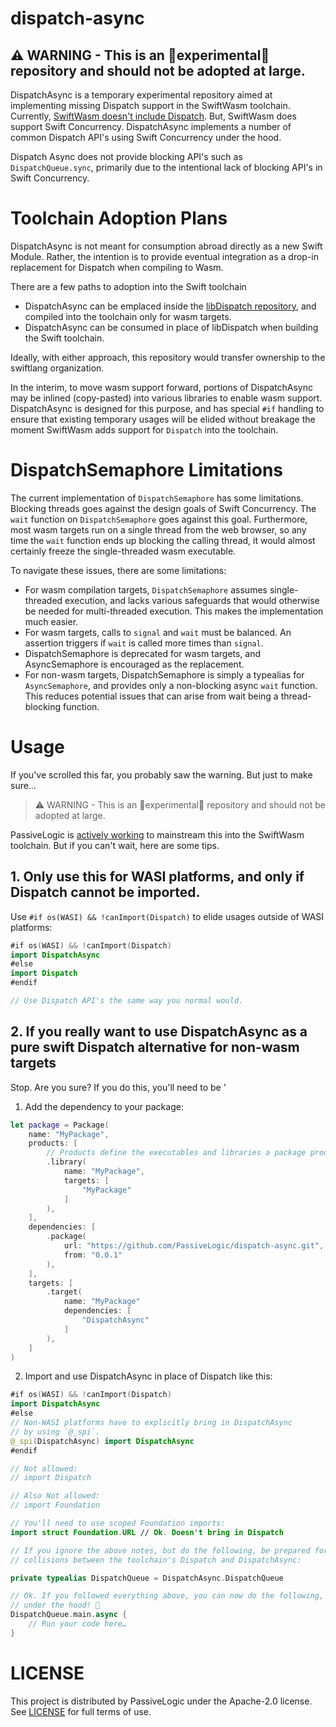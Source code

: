 # dispatch-async

## ⚠️ WARNING - This is an 🧪experimental🧪 repository and should not be adopted at large.

DispatchAsync is a temporary experimental repository aimed at implementing missing Dispatch support in the SwiftWasm toolchain.
Currently, [SwiftWasm doesn't include Dispatch](https://book.swiftwasm.org/getting-started/porting.html#swift-foundation-and-dispatch). 
But, SwiftWasm does support Swift Concurrency. DispatchAsync implements a number of common Dispatch API's using Swift Concurrency
under the hood.

Dispatch Async does not provide blocking API's such as `DispatchQueue.sync`, primarily due to the intentional lack of blocking
API's in Swift Concurrency.

# Toolchain Adoption Plans

DispatchAsync is not meant for consumption abroad directly as a new Swift Module. Rather, the intention is to provide eventual integration
as a drop-in replacement for Dispatch when compiling to Wasm.

There are a few paths to adoption into the Swift toolchain

- DispatchAsync can be emplaced inside the [libDispatch repository](https://github.com/swiftlang/swift-corelibs-libdispatch), and compiled
into the toolchain only for wasm targets.
- DispatchAsync can be consumed in place of libDispatch when building the Swift toolchain.

Ideally, with either approach, this repository would transfer ownership to the swiftlang organization.

In the interim, to move wasm support forward, portions of DispatchAsync may be inlined (copy-pasted)
into various libraries to enable wasm support. DispatchAsync is designed for this purpose, and has
special `#if` handling to ensure that existing temporary usages will be elided without breakage
the moment SwiftWasm adds support for `Dispatch` into the toolchain.

# DispatchSemaphore Limitations

The current implementation of `DispatchSemaphore` has some limitations. Blocking threads goes against the design goals of Swift Concurrency.
The `wait` function on `DispatchSemaphore` goes against this goal. Furthermore, most wasm targets run on a single thread from the web
browser, so any time the `wait` function ends up blocking the calling thread, it would almost certainly freeze the single-threaded wasm
executable.

To navigate these issues, there are some limitations:

- For wasm compilation targets, `DispatchSemaphore` assumes single-threaded execution, and lacks various safeguards that would otherwise
be needed for multi-threaded execution. This makes the implementation much easier.
- For wasm targets, calls to `signal` and `wait` must be balanced. An assertion triggers if `wait` is called more times than `signal`.
- DispatchSemaphore is deprecated for wasm targets, and AsyncSemaphore is encouraged as the replacement.
- For non-wasm targets, DispatchSemaphore is simply a typealias for `AsyncSemaphore`, and provides only a non-blocking async `wait` 
function. This reduces potential issues that can arise from wait being a thread-blocking function.

# Usage

If you've scrolled this far, you probably saw the warning. But just to make sure…

> ⚠️ WARNING - This is an 🧪experimental🧪 repository and should not be adopted at large.

PassiveLogic is [actively working](https://github.com/PassiveLogic/swift-web-examples/issues/1) to mainstream this into the SwiftWasm
toolchain. But if you can't wait, here are some tips.

## 1. Only use this for WASI platforms, and only if Dispatch cannot be imported.

Use `#if os(WASI) && !canImport(Dispatch)` to elide usages outside of WASI platforms:

```swift
#if os(WASI) && !canImport(Dispatch)
import DispatchAsync
#else
import Dispatch
#endif

// Use Dispatch API's the same way you normal would.
```

## 2. If you really want to use DispatchAsync as a pure swift Dispatch alternative for non-wasm targets

Stop. Are you sure? If you do this, you'll need to be '

1. Add the dependency to your package:

```swift
let package = Package(
    name: "MyPackage",
    products: [
        // Products define the executables and libraries a package produces, making them visible to other packages.
        .library(
            name: "MyPackage",
            targets: [
                "MyPackage"
            ]
        ),
    ],
    dependencies: [
        .package(
            url: "https://github.com/PassiveLogic/dispatch-async.git",
            from: "0.0.1"
        ),
    ],
    targets: [
        .target(
            name: "MyPackage"
            dependencies: [
                "DispatchAsync"
            ]
        ),
    ]
)
```

2. Import and use DispatchAsync in place of Dispatch like this:

```swift
#if os(WASI) && !canImport(Dispatch)
import DispatchAsync
#else
// Non-WASI platforms have to explicitly bring in DispatchAsync
// by using `@_spi`.
@_spi(DispatchAsync) import DispatchAsync
#endif

// Not allowed:
// import Dispatch

// Also Not allowed:
// import Foundation

// You'll need to use scoped Foundation imports:
import struct Foundation.URL // Ok. Doesn't bring in Dispatch

// If you ignore the above notes, but do the following, be prepared for namespace
// collisions between the toolchain's Dispatch and DispatchAsync:

private typealias DispatchQueue = DispatchAsync.DispatchQueue

// Ok. If you followed everything above, you can now do the following, using pure swift
// under the hood! 🎉
DispatchQueue.main.async {
    // Run your code here…
}
```

# LICENSE

This project is distributed by PassiveLogic under the Apache-2.0 license. See
[LICENSE](https://github.com/PassiveLogic/dispatch-async/blob/main/LICENSE) for full terms of use.

